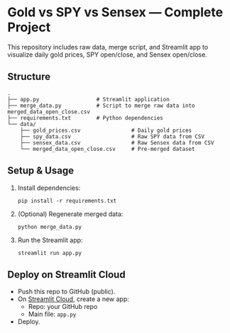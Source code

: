 # Gold vs SPY vs Sensex — Complete Project

This repository includes raw data, merge script, and Streamlit app to visualize daily gold prices, SPY open/close, and Sensex open/close.

## Structure
```
.
├── app.py                  # Streamlit application
├── merge_data.py           # Script to merge raw data into merged_data_open_close.csv
├── requirements.txt        # Python dependencies
└── data/
    ├── gold_prices.csv                # Daily gold prices
    ├── spy_data.csv                   # Raw SPY data from CSV
    ├── sensex_data.csv                # Raw Sensex data from CSV
    └── merged_data_open_close.csv     # Pre-merged dataset
```

## Setup & Usage

1. Install dependencies:
   ```
   pip install -r requirements.txt
   ```

2. (Optional) Regenerate merged data:
   ```
   python merge_data.py
   ```

3. Run the Streamlit app:
   ```
   streamlit run app.py
   ```

## Deploy on Streamlit Cloud
- Push this repo to GitHub (public).
- On [Streamlit Cloud](https://streamlit.io/cloud), create a new app:
  - Repo: your GitHub repo
  - Main file: `app.py`
- Deploy.